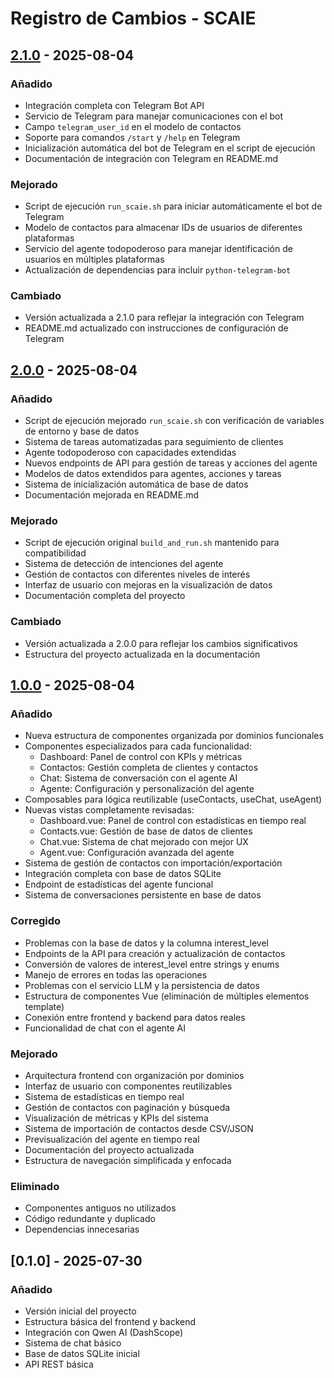 # Registro de Cambios - SCAIE

## [2.1.0] - 2025-08-04

### Añadido
- Integración completa con Telegram Bot API
- Servicio de Telegram para manejar comunicaciones con el bot
- Campo `telegram_user_id` en el modelo de contactos
- Soporte para comandos `/start` y `/help` en Telegram
- Inicialización automática del bot de Telegram en el script de ejecución
- Documentación de integración con Telegram en README.md

### Mejorado
- Script de ejecución `run_scaie.sh` para iniciar automáticamente el bot de Telegram
- Modelo de contactos para almacenar IDs de usuarios de diferentes plataformas
- Servicio del agente todopoderoso para manejar identificación de usuarios en múltiples plataformas
- Actualización de dependencias para incluir `python-telegram-bot`

### Cambiado
- Versión actualizada a 2.1.0 para reflejar la integración con Telegram
- README.md actualizado con instrucciones de configuración de Telegram

## [2.0.0] - 2025-08-04

### Añadido
- Script de ejecución mejorado `run_scaie.sh` con verificación de variables de entorno y base de datos
- Sistema de tareas automatizadas para seguimiento de clientes
- Agente todopoderoso con capacidades extendidas
- Nuevos endpoints de API para gestión de tareas y acciones del agente
- Modelos de datos extendidos para agentes, acciones y tareas
- Sistema de inicialización automática de base de datos
- Documentación mejorada en README.md

### Mejorado
- Script de ejecución original `build_and_run.sh` mantenido para compatibilidad
- Sistema de detección de intenciones del agente
- Gestión de contactos con diferentes niveles de interés
- Interfaz de usuario con mejoras en la visualización de datos
- Documentación completa del proyecto

### Cambiado
- Versión actualizada a 2.0.0 para reflejar los cambios significativos
- Estructura del proyecto actualizada en la documentación

## [1.0.0] - 2025-08-04

### Añadido
- Nueva estructura de componentes organizada por dominios funcionales
- Componentes especializados para cada funcionalidad:
  - Dashboard: Panel de control con KPIs y métricas
  - Contactos: Gestión completa de clientes y contactos
  - Chat: Sistema de conversación con el agente AI
  - Agente: Configuración y personalización del agente
- Composables para lógica reutilizable (useContacts, useChat, useAgent)
- Nuevas vistas completamente revisadas:
  - Dashboard.vue: Panel de control con estadísticas en tiempo real
  - Contacts.vue: Gestión de base de datos de clientes
  - Chat.vue: Sistema de chat mejorado con mejor UX
  - Agent.vue: Configuración avanzada del agente
- Sistema de gestión de contactos con importación/exportación
- Integración completa con base de datos SQLite
- Endpoint de estadísticas del agente funcional
- Sistema de conversaciones persistente en base de datos

### Corregido
- Problemas con la base de datos y la columna interest_level
- Endpoints de la API para creación y actualización de contactos
- Conversión de valores de interest_level entre strings y enums
- Manejo de errores en todas las operaciones
- Problemas con el servicio LLM y la persistencia de datos
- Estructura de componentes Vue (eliminación de múltiples elementos template)
- Conexión entre frontend y backend para datos reales
- Funcionalidad de chat con el agente AI

### Mejorado
- Arquitectura frontend con organización por dominios
- Interfaz de usuario con componentes reutilizables
- Sistema de estadísticas en tiempo real
- Gestión de contactos con paginación y búsqueda
- Visualización de métricas y KPIs del sistema
- Sistema de importación de contactos desde CSV/JSON
- Previsualización del agente en tiempo real
- Documentación del proyecto actualizada
- Estructura de navegación simplificada y enfocada

### Eliminado
- Componentes antiguos no utilizados
- Código redundante y duplicado
- Dependencias innecesarias

## [0.1.0] - 2025-07-30

### Añadido
- Versión inicial del proyecto
- Estructura básica del frontend y backend
- Integración con Qwen AI (DashScope)
- Sistema de chat básico
- Base de datos SQLite inicial
- API REST básica

[2.1.0]: https://github.com/usuario/scalie/releases/tag/v2.1.0
[2.0.0]: https://github.com/usuario/scalie/releases/tag/v2.0.0
[1.0.0]: https://github.com/usuario/scalie/releases/tag/v1.0.0